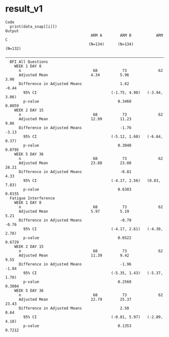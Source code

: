 # result_v1

    Code
      print(data_snap[[i]])
    Output
                                          ARM A        ARM B           ARM C    
                                         (N=134)      (N=134)         (N=132)   
      ——————————————————————————————————————————————————————————————————————————
      BFI All Questions                                                         
        WEEK 1 DAY 8                                                            
          n                                68           73              62      
          Adjusted Mean                   4.34         5.96            3.90     
          Difference in Adjusted Means                 1.62            -0.44    
            95% CI                                 (-1.75, 4.98)   (-3.94, 3.06)
            p-value                                   0.3460          0.8059    
        WEEK 2 DAY 15                                                           
          n                                68           73              62      
          Adjusted Mean                   12.99        11.23           9.86     
          Difference in Adjusted Means                 -1.76           -3.13    
            95% CI                                 (-5.12, 1.60)   (-6.64, 0.37)
            p-value                                   0.3048          0.0795    
        WEEK 5 DAY 36                                                           
          n                                68           73              62      
          Adjusted Mean                   23.88        23.08           28.21    
          Difference in Adjusted Means                 -0.81           4.33     
            95% CI                                 (-4.17, 2.56)   (0.83, 7.83) 
            p-value                                   0.6383          0.0155    
      Fatigue Interference                                                      
        WEEK 1 DAY 8                                                            
          n                                68           73              62      
          Adjusted Mean                   5.97         5.19            5.21     
          Difference in Adjusted Means                 -0.78           -0.76    
            95% CI                                 (-4.17, 2.61)   (-4.30, 2.78)
            p-value                                   0.6522          0.6729    
        WEEK 2 DAY 15                                                           
          n                                68           73              62      
          Adjusted Mean                   11.39        9.42            9.55     
          Difference in Adjusted Means                 -1.96           -1.84    
            95% CI                                 (-5.35, 1.43)   (-5.37, 1.70)
            p-value                                   0.2560          0.3084    
        WEEK 5 DAY 36                                                           
          n                                68           73              62      
          Adjusted Mean                   22.79        25.37           23.43    
          Difference in Adjusted Means                 2.58            0.64     
            95% CI                                 (-0.81, 5.97)   (-2.89, 4.18)
            p-value                                   0.1353          0.7212    

